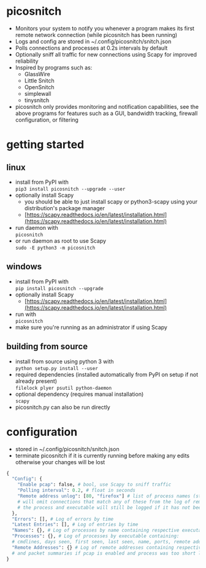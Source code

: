 
# picosnitch
- Monitors your system to notify you whenever a program makes its first remote network connection (while picosnitch has been running)
- Logs and config are stored in ~/.config/picosnitch/snitch.json
- Polls connections and processes at 0.2s intervals by default
- Optionally sniff all traffic for new connections using Scapy for improved reliability
- Inspired by programs such as:
  - GlassWire
  - Little Snitch
  - OpenSnitch
  - simplewall
  - tinysnitch
- picosnitch only provides monitoring and notification capabilities, see the above programs for features such as a GUI, bandwidth tracking, firewall configuration, or filtering
# getting started
## linux
- install from PyPI with  
`pip3 install picosnitch --upgrade --user`
- optionally install Scapy
  - you should be able to just install scapy or python3-scapy using your distribution's package manager
  - [https://scapy.readthedocs.io/en/latest/installation.html](https://scapy.readthedocs.io/en/latest/installation.html)
- run daemon with  
`picosnitch`
- or run daemon as root to use Scapy  
`sudo -E python3 -m picosnitch`
## windows
- install from PyPI with  
`pip install picosnitch --upgrade`
- optionally install Scapy
  - [https://scapy.readthedocs.io/en/latest/installation.html](https://scapy.readthedocs.io/en/latest/installation.html)
- run with  
`picosnitch`
- make sure you're running as an administrator if using Scapy
## building from source
- install from source using python 3 with  
`python setup.py install --user`
- required dependencies (installed automatically from PyPI on setup if not already present)  
`filelock plyer psutil python-daemon`
- optional dependency (requires manual installation)  
`scapy`
- picosnitch.py can also be run directly
# configuration
- stored in ~/.config/picosnitch/snitch.json
- terminate picosnitch if it is currently running before making any edits otherwise your changes will be lost
```python
{
  "Config": {
    "Enable pcap": false, # bool, use Scapy to sniff traffic
    "Polling interval": 0.2, # float in seconds
    "Remote address unlog": [80, "firefox"] # list of process names (str) or ports (int)
    # will omit connections that match any of these from the log of remote addresses to avoid clutter
    # the process and executable will still be logged if it has not been already
  },
  "Errors": [], # Log of errors by time
  "Latest Entries": [], # Log of entries by time
  "Names": {}, # Log of processes by name containing respective executable(s)
  "Processes": {}, # Log of processes by executable containing:
  # cmdlines, days seen, first seen, last seen, name, ports, remote addresses
  "Remote Addresses": {} # Log of remote addresses containing respective executable(s)
  # and packet summaries if pcap is enabled and process was too short lived for detection via polling
}
```
